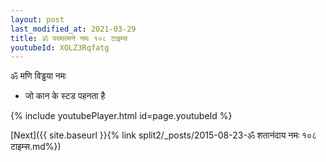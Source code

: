 ```yaml
---
layout: post
last_modified_at: 2021-03-29
title: ॐ परमात्मने नमः १०८ टाइम्स
youtubeId: XOLZ3Rqfatg
---
```

 
 
 ॐ मणि विड्ढया नमः  
 
 -  जो कान के स्टड पहनता है 
 
  
 
  
 
 
 
 
 
 


{% include youtubePlayer.html id=page.youtubeId %}
 
[Next]({{ site.baseurl }}{% link  split2/_posts/2015-08-23-ॐ शतानंदाय नमः १०८ टाइम्स.md%})
 
